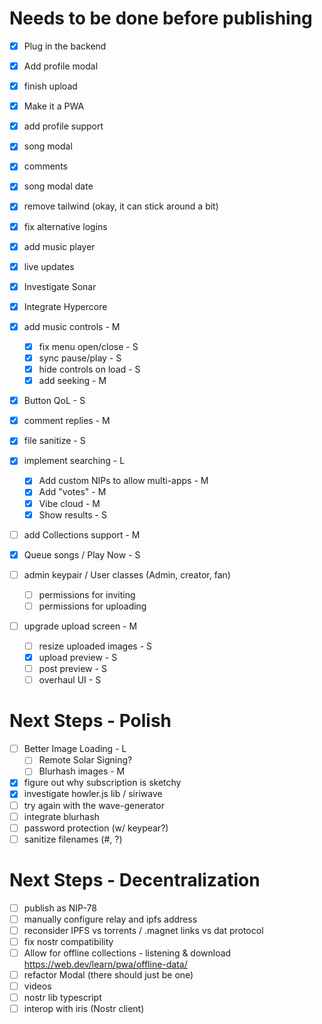 # Needs to be done before publishing
- [x] Plug in the backend
- [x] Add profile modal
- [x] finish upload
- [x] Make it a PWA
- [x] add profile support
- [x] song modal
- [x] comments
- [x] song modal date
- [x] remove tailwind (okay, it can stick around a bit)
- [x] fix alternative logins
- [x] add music player
- [x] live updates
- [x] Investigate Sonar
- [x] Integrate Hypercore
- [x] add music controls - M
    - [x] fix menu open/close - S
    - [x] sync pause/play - S
    - [x] hide controls on load - S
    - [x] add seeking - M

- [x] Button QoL - S
- [x] comment replies - M

- [x] file sanitize - S

- [x] implement searching - L
    - [x] Add custom NIPs to allow multi-apps - M
    - [x] Add "votes" - M
    - [x] Vibe cloud - M 
    - [x] Show results - S

- [ ] add Collections support - M
- [x] Queue songs / Play Now - S
- [ ] admin keypair / User classes (Admin, creator, fan)
    - [ ] permissions for inviting
    - [ ] permissions for uploading

- [ ] upgrade upload screen - M
    - [ ] resize uploaded images - S
    - [x] upload preview - S 
    - [ ] post preview - S 
    - [ ] overhaul UI - S

# Next Steps - Polish
- [ ] Better Image Loading - L
    - [ ] Remote Solar Signing?
    - [ ] Blurhash images - M

- [x] figure out why subscription is sketchy
- [x] investigate howler.js lib / siriwave
- [ ] try again with the wave-generator
- [ ] integrate blurhash
- [ ] password protection (w/ keypear?)
- [ ] sanitize filenames (#, ?)

# Next Steps - Decentralization
- [ ] publish as NIP-78
- [ ] manually configure relay and ipfs address
- [ ] reconsider IPFS vs torrents / .magnet links vs dat protocol
- [ ] fix nostr compatibility
- [ ] Allow for offline collections - listening & download https://web.dev/learn/pwa/offline-data/
- [ ] refactor Modal (there should just be one)
- [ ] videos
- [ ] nostr lib typescript
- [ ] interop with iris (Nostr client)
